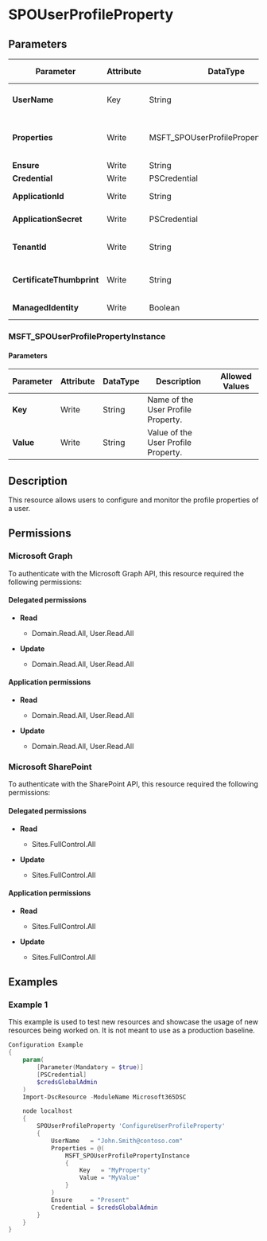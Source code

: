 ﻿# SPOUserProfileProperty

## Parameters

| Parameter | Attribute | DataType | Description | Allowed Values |
| --- | --- | --- | --- | --- |
| **UserName** | Key | String | Username of the user to configure the profile properties for. E.g. John.Smith@contoso.com | |
| **Properties** | Write | MSFT_SPOUserProfilePropertyInstance[] | Array of MSFT_SPOUserProfilePropertyInstance representing the profile properties to set. | |
| **Ensure** | Write | String | Only accepted value is 'Present'. | `Present` |
| **Credential** | Write | PSCredential | Credentials of the Global Admin. | |
| **ApplicationId** | Write | String | Id of the Azure Active Directory application to authenticate with. | |
| **ApplicationSecret** | Write | PSCredential | Secret of the Azure Active Directory application to authenticate with. | |
| **TenantId** | Write | String | Name of the Azure Active Directory tenant used for authentication. Format contoso.onmicrosoft.com | |
| **CertificateThumbprint** | Write | String | Thumbprint of the Azure Active Directory application's authentication certificate to use for authentication. | |
| **ManagedIdentity** | Write | Boolean | Managed ID being used for authentication. | |

### MSFT_SPOUserProfilePropertyInstance

#### Parameters

| Parameter | Attribute | DataType | Description | Allowed Values |
| --- | --- | --- | --- | --- |
| **Key** | Write | String | Name of the User Profile Property. | |
| **Value** | Write | String | Value of the User Profile Property. | |


## Description

This resource allows users to configure and monitor the profile
properties of a user.

## Permissions

### Microsoft Graph

To authenticate with the Microsoft Graph API, this resource required the following permissions:

#### Delegated permissions

- **Read**

    - Domain.Read.All, User.Read.All

- **Update**

    - Domain.Read.All, User.Read.All

#### Application permissions

- **Read**

    - Domain.Read.All, User.Read.All

- **Update**

    - Domain.Read.All, User.Read.All

### Microsoft SharePoint

To authenticate with the SharePoint API, this resource required the following permissions:

#### Delegated permissions

- **Read**

    - Sites.FullControl.All

- **Update**

    - Sites.FullControl.All

#### Application permissions

- **Read**

    - Sites.FullControl.All

- **Update**

    - Sites.FullControl.All

## Examples

### Example 1

This example is used to test new resources and showcase the usage of new resources being worked on.
It is not meant to use as a production baseline.

```powershell
Configuration Example
{
    param(
        [Parameter(Mandatory = $true)]
        [PSCredential]
        $credsGlobalAdmin
    )
    Import-DscResource -ModuleName Microsoft365DSC

    node localhost
    {
        SPOUserProfileProperty 'ConfigureUserProfileProperty'
        {
            UserName   = "John.Smith@contoso.com"
            Properties = @(
                MSFT_SPOUserProfilePropertyInstance
                {
                    Key   = "MyProperty"
                    Value = "MyValue"
                }
            )
            Ensure     = "Present"
            Credential = $credsGlobalAdmin
        }
    }
}
```

